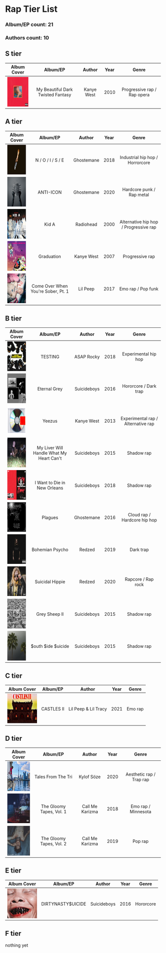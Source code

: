 # Rap Tier List

### Album/EP count: 21

### Authors count: 10

## S tier
| Album Cover   |      Album/EP      |  Author | Year | Genre |
|:--------:|:------------------:|:------------:|:----:|:-----:|
| <img src="/images/my_beautiful_dark_twisted_fantasy.jpg" alt="Image not found" width="96" height="96"/>  | My Beautiful Dark Twisted Fantasy | Kanye West | 2010 | Progressive rap / Rap opera  


## A tier
| Album Cover   |      Album/EP      |  Author | Year | Genre |
|:--------:|:------------------:|:------------:|:----:|:-----:|
| <img src="/images/noise.jpg" alt="Image not found" width="96" height="96"/>  | N / O / I / S / E | Ghostemane | 2018 | Industrial hip hop / Horrorcore
| <img src="/images/anti_icon.jpg" alt="Image not found" width="96" height="96"/>  | ANTI-ICON | Ghostemane | 2020 | Hardcore punk / Rap metal
| <img src="/images/kid_a.jpg" alt="Image not found" width="96" height="96"/>  | Kid A | Radiohead | 2000 | Alternative hip hop / Progressive rap
| <img src="/images/graduation.jpg" alt="Image not found" width="96" height="96"/>  | Graduation | Kanye West | 2007 | Progressive rap
| <img src="/images/come_over_when_youre_sober_pt_1.jpg" alt="Image not found" width="96" height="96"/>  | Come Over When You're Sober, Pt. 1 | Lil Peep | 2017 | Emo rap / Pop funk


## B tier
| Album Cover   |      Album/EP      |  Author | Year | Genre |
|:--------:|:------------------:|:------------:|:----:|:-----:|
| <img src="/images/testing.jpg" alt="Image not found" width="96" height="96"/>  | TESTING | ASAP Rocky | 2018 | Experimental hip hop
| <img src="/images/eternal_grey.jpg" alt="Image not found" width="96" height="96"/>  | Eternal Grey | Suicideboys | 2016 | Hororcore / Dark trap 
| <img src="/images/yeezus.jpg" alt="Image not found" width="96" height="96"/>  | Yeezus | Kanye West | 2013 | Experimental rap / Alternative rap  
| <img src="/images/my_liver_will_handle_what_my_heart_cant.jpg" alt="Image not found" width="96" height="96"/>  | My Liver Will Handle What My Heart Can't | Suicideboys | 2015 | Shadow rap 
| <img src="/images/i_want_to_die_in_new_orleans.jpg" alt="Image not found" width="96" height="96"/>  | I Want to Die in New Orleans | Suicideboys | 2018 | Shadow rap
| <img src="/images/plagues.jpg" alt="Image not found" width="96" height="96"/>  | Plagues | Ghostemane | 2016 | Cloud rap / Hardcore hip hop
| <img src="/images/bohemian_psycho.jpg" alt="Image not found" width="96" height="96"/>  | Bohemian Psycho | Redzed | 2019 | Dark trap 
| <img src="/images/suicidal_hippie.jpg" alt="Image not found" width="96" height="96"/>  | Suicidal Hippie | Redzed | 2020 | Rapcore / Rap rock  
| <img src="/images/grey_sheep_2.jpg" alt="Image not found" width="96" height="96"/>  | Grey Sheep II | Suicideboys | 2015 | Shadow rap 
| <img src="/images/south_side_suicide.jpg" alt="Image not found" width="96" height="96"/>  | $outh $ide $uicide | Suicideboys | 2015 | Shadow rap 


## C tier
| Album Cover   |      Album/EP      |  Author | Year | Genre |
|:--------:|:------------------:|:------------:|:----:|:-----:|
| <img src="/images/castles_2.jpg" alt="Image not found" width="96" height="96"/>  | CASTLES II | Lil Peep & Lil Tracy | 2021 | Emo rap 
## D tier
| Album Cover   |      Album/EP      |  Author | Year | Genre |
|:--------:|:------------------:|:------------:|:----:|:-----:|
| <img src="/images/tales_from_the_tri.jpg" alt="Image not found" width="96" height="96"/>  | Tales From The Tri | Kylof Söze | 2020 | Aesthetic rap / Trap rap 
| <img src="/images/the_gloomy_tapes_vol_1.jpg" alt="Image not found" width="96" height="96"/>  | The Gloomy Tapes, Vol. 1 | Call Me Karizma | 2018 | Emo rap / Minnesota
| <img src="/images/the_gloomy_tapes_vol_2.jpg" alt="Image not found" width="96" height="96"/>  | The Gloomy Tapes, Vol. 2 | Call Me Karizma | 2019 | Pop rap 


## E tier
| Album Cover   |      Album/EP      |  Author | Year | Genre |
|:--------:|:------------------:|:------------:|:----:|:-----:|
| <img src="/images/dirty_nasty_suicide.jpg" alt="Image not found" width="96" height="96"/>  | DIRTYNASTY$UICIDE | Suicideboys | 2016 | Hororcore 


## F tier
nothing yet